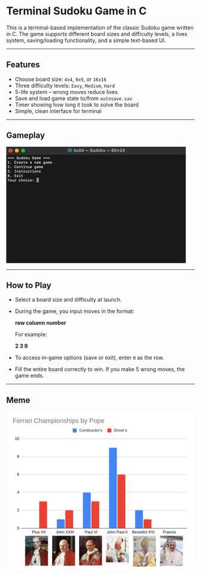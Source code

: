 # Terminal Sudoku Game in C

This is a terminal-based implementation of the classic Sudoku game written in C. The game supports different board sizes and difficulty levels, a lives system, saving/loading functionality, and a simple text-based UI.

---

## Features

- Choose board size: `4x4`, `9x9`, or `16x16`
- Three difficulty levels: `Easy`, `Medium`, `Hard`
- 5-life system – wrong moves reduce lives
- Save and load game state to/from `autosave.sav`
- Timer showing how long it took to solve the board
- Simple, clean interface for terminal

---

## Gameplay

![Gameplay GIF](images/gameplay.gif)

---

## How to Play

- Select a board size and difficulty at launch.
- During the game, you input moves in the format:

  **row column number**

  For example:

  **2 3 9**

- To access in-game options (save or exit), enter `0` as the row.
- Fill the entire board correctly to win. If you make 5 wrong moves, the game ends.

---

## Meme

![Sudoku Meme](images/ferrari.jpeg)
